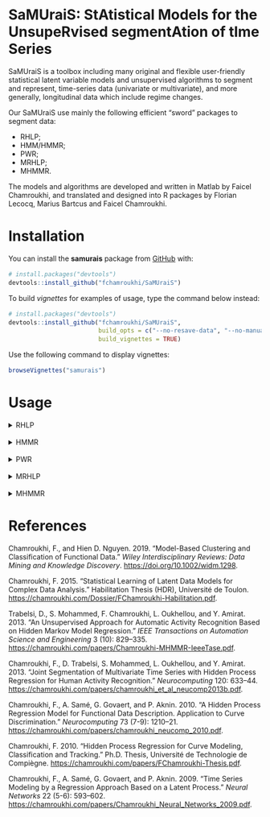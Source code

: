 
<!-- README.md is generated from README.Rmd. Please edit that file -->

<!-- badges: start -->

<!-- badges: end -->

# **SaMUraiS**: StAtistical Models for the UnsupeRvised segmentAtion of tIme Series

SaMUraiS is a toolbox including many original and flexible user-friendly
statistical latent variable models and unsupervised algorithms to
segment and represent, time-series data (univariate or multivariate),
and more generally, longitudinal data which include regime changes.

Our SaMUraiS use mainly the following efficient “sword” packages to
segment data:

  - RHLP;
  - HMM/HMMR;
  - PWR;
  - MRHLP;
  - MHMMR.

The models and algorithms are developed and written in Matlab by Faicel
Chamroukhi, and translated and designed into R packages by Florian
Lecocq, Marius Bartcus and Faicel Chamroukhi.

# Installation

You can install the **samurais** package from
[GitHub](https://github.com/fchamroukhi/SaMUraiS) with:

``` r
# install.packages("devtools")
devtools::install_github("fchamroukhi/SaMUraiS")
```

To build *vignettes* for examples of usage, type the command below
instead:

``` r
# install.packages("devtools")
devtools::install_github("fchamroukhi/SaMUraiS", 
                         build_opts = c("--no-resave-data", "--no-manual"), 
                         build_vignettes = TRUE)
```

Use the following command to display vignettes:

``` r
browseVignettes("samurais")
```

# Usage

<details>

<summary>RHLP</summary>

``` r
library(samurais)

data("univtoydataset")

K <- 5 # Number of regimes (mixture components)
p <- 3 # Dimension of beta (order of the polynomial regressors)
q <- 1 # Dimension of w (order of the logistic regression: to be set to 1 for segmentation)
variance_type <- "heteroskedastic" # "heteroskedastic" or "homoskedastic" model

n_tries <- 1
max_iter = 1500
threshold <- 1e-6
verbose <- TRUE
verbose_IRLS <- FALSE

rhlp <- emRHLP(univtoydataset$x, univtoydataset$y, K, p, q, 
               variance_type, n_tries, max_iter, threshold, 
               verbose, verbose_IRLS)
#> EM: Iteration : 1 || log-likelihood : -2119.27308534609
#> EM: Iteration : 2 || log-likelihood : -1149.01040321999
#> EM: Iteration : 3 || log-likelihood : -1118.20384281234
#> EM: Iteration : 4 || log-likelihood : -1096.88260636121
#> EM: Iteration : 5 || log-likelihood : -1067.55719357295
#> EM: Iteration : 6 || log-likelihood : -1037.26620122646
#> EM: Iteration : 7 || log-likelihood : -1022.71743069484
#> EM: Iteration : 8 || log-likelihood : -1006.11825447077
#> EM: Iteration : 9 || log-likelihood : -1001.18491883952
#> EM: Iteration : 10 || log-likelihood : -1000.91250763556
#> EM: Iteration : 11 || log-likelihood : -1000.62280600209
#> EM: Iteration : 12 || log-likelihood : -1000.3030988811
#> EM: Iteration : 13 || log-likelihood : -999.932334880131
#> EM: Iteration : 14 || log-likelihood : -999.484219706691
#> EM: Iteration : 15 || log-likelihood : -998.928118038989
#> EM: Iteration : 16 || log-likelihood : -998.234244664472
#> EM: Iteration : 17 || log-likelihood : -997.359536276056
#> EM: Iteration : 18 || log-likelihood : -996.152654857298
#> EM: Iteration : 19 || log-likelihood : -994.697863447307
#> EM: Iteration : 20 || log-likelihood : -993.186583974542
#> EM: Iteration : 21 || log-likelihood : -991.81352379631
#> EM: Iteration : 22 || log-likelihood : -990.611295217008
#> EM: Iteration : 23 || log-likelihood : -989.539226273251
#> EM: Iteration : 24 || log-likelihood : -988.55311887915
#> EM: Iteration : 25 || log-likelihood : -987.539963690533
#> EM: Iteration : 26 || log-likelihood : -986.073920116541
#> EM: Iteration : 27 || log-likelihood : -983.263549878169
#> EM: Iteration : 28 || log-likelihood : -979.340492188909
#> EM: Iteration : 29 || log-likelihood : -977.468559852711
#> EM: Iteration : 30 || log-likelihood : -976.653534236095
#> EM: Iteration : 31 || log-likelihood : -976.5893387433
#> EM: Iteration : 32 || log-likelihood : -976.589338067237

rhlp$summary()
#> ---------------------
#> Fitted RHLP model
#> ---------------------
#> 
#> RHLP model with K = 5 components:
#> 
#>  log-likelihood nu       AIC       BIC       ICL
#>       -976.5893 33 -1009.589 -1083.959 -1083.176
#> 
#> Clustering table (Number of observations in each regimes):
#> 
#>   1   2   3   4   5 
#> 100 120 200 100 150 
#> 
#> Regression coefficients:
#> 
#>       Beta(K = 1) Beta(K = 2) Beta(K = 3) Beta(K = 4) Beta(K = 5)
#> 1    6.031875e-02   -5.434903   -2.770416    120.7699    4.027542
#> X^1 -7.424718e+00  158.705091   43.879453   -474.5888   13.194261
#> X^2  2.931652e+02 -650.592347  -94.194780    597.7948  -33.760603
#> X^3 -1.823560e+03  865.329795   67.197059   -244.2386   20.402153
#> 
#> Variances:
#> 
#>  Sigma2(K = 1) Sigma2(K = 2) Sigma2(K = 3) Sigma2(K = 4) Sigma2(K = 5)
#>       1.220624      1.110243      1.079394     0.9779734      1.028332

rhlp$plot()
```

<img src="man/figures/README-unnamed-chunk-5-1.png" style="display: block; margin: auto;" /><img src="man/figures/README-unnamed-chunk-5-2.png" style="display: block; margin: auto;" /><img src="man/figures/README-unnamed-chunk-5-3.png" style="display: block; margin: auto;" />

</details>

<br />

<details>

<summary>HMMR</summary>

``` r
library(samurais)

data("univtoydataset")

K <- 5 # Number of regimes (states)
p <- 3 # Dimension of beta (order of the polynomial regressors)
variance_type <- "heteroskedastic" # "heteroskedastic" or "homoskedastic" model

n_tries <- 1
max_iter <- 1500
threshold <- 1e-6
verbose <- TRUE

hmmr <- emHMMR(univtoydataset$x, univtoydataset$y, K, p, variance_type, 
               n_tries, max_iter, threshold, verbose)
#> EM: Iteration : 1 || log-likelihood : -1556.39696825601
#> EM: Iteration : 2 || log-likelihood : -1022.47935723687
#> EM: Iteration : 3 || log-likelihood : -1019.51830707432
#> EM: Iteration : 4 || log-likelihood : -1019.51780361388

hmmr$summary()
#> ---------------------
#> Fitted HMMR model
#> ---------------------
#> 
#> HMMR model with K = 5 components:
#> 
#>  log-likelihood nu       AIC       BIC
#>       -1019.518 49 -1068.518 -1178.946
#> 
#> Clustering table (Number of observations in each regimes):
#> 
#>   1   2   3   4   5 
#> 100 120 200 100 150 
#> 
#> Regression coefficients:
#> 
#>       Beta(K = 1) Beta(K = 2) Beta(K = 3) Beta(K = 4) Beta(K = 5)
#> 1    6.031872e-02   -5.326689    -2.65064    120.8612    3.858683
#> X^1 -7.424715e+00  157.189455    43.13601   -474.9870   13.757279
#> X^2  2.931651e+02 -643.706204   -92.68115    598.3726  -34.384734
#> X^3 -1.823559e+03  855.171715    66.18499   -244.5175   20.632196
#> 
#> Variances:
#> 
#>  Sigma2(K = 1) Sigma2(K = 2) Sigma2(K = 3) Sigma2(K = 4) Sigma2(K = 5)
#>       1.220624      1.111487      1.080043     0.9779724      1.028399

hmmr$plot()
```

<img src="man/figures/README-unnamed-chunk-6-1.png" style="display: block; margin: auto;" /><img src="man/figures/README-unnamed-chunk-6-2.png" style="display: block; margin: auto;" /><img src="man/figures/README-unnamed-chunk-6-3.png" style="display: block; margin: auto;" /><img src="man/figures/README-unnamed-chunk-6-4.png" style="display: block; margin: auto;" /><img src="man/figures/README-unnamed-chunk-6-5.png" style="display: block; margin: auto;" />

</details>

<br />

<details>

<summary>PWR</summary>

``` r
library(samurais)

data("univtoydataset")

K <- 5 # Number of segments
p <- 3 # Polynomial degree

pwr <- fitPWRFisher(univtoydataset$x, univtoydataset$y, K, p)

pwr$plot()
```

<img src="man/figures/README-unnamed-chunk-7-1.png" style="display: block; margin: auto;" /><img src="man/figures/README-unnamed-chunk-7-2.png" style="display: block; margin: auto;" />

</details>

<br />

<details>

<summary>MRHLP</summary>

``` r
library(samurais)

data("multivtoydataset")

K <- 5 # Number of regimes (mixture components)
p <- 3 # Dimension of beta (order of the polynomial regressors)
q <- 1 # Dimension of w (order of the logistic regression: to be set to 1 for segmentation)
variance_type <- "heteroskedastic" # "heteroskedastic" or "homoskedastic" model

n_tries <- 1
max_iter <- 1500
threshold <- 1e-6
verbose <- TRUE
verbose_IRLS <- FALSE

mrhlp <- emMRHLP(multivtoydataset$x, multivtoydataset[,c("y1", "y2", "y3")], 
                 K, p, q, variance_type, n_tries, max_iter, threshold, verbose,
                 verbose_IRLS)
#> EM: Iteration : 1 || log-likelihood : -4975.54177550763
#> EM: Iteration : 2 || log-likelihood : -3108.34368262058
#> EM: Iteration : 3 || log-likelihood : -3083.17524290617
#> EM: Iteration : 4 || log-likelihood : -3052.50226046505
#> EM: Iteration : 5 || log-likelihood : -3020.60866761548
#> EM: Iteration : 6 || log-likelihood : -2967.37662637476
#> EM: Iteration : 7 || log-likelihood : -2948.61300516787
#> EM: Iteration : 8 || log-likelihood : -2945.45995948196
#> EM: Iteration : 9 || log-likelihood : -2937.99296980136
#> EM: Iteration : 10 || log-likelihood : -2924.28973590932
#> EM: Iteration : 11 || log-likelihood : -2901.25080505023
#> EM: Iteration : 12 || log-likelihood : -2859.88249265728
#> EM: Iteration : 13 || log-likelihood : -2858.05147227319
#> EM: Iteration : 14 || log-likelihood : -2856.38015373797
#> EM: Iteration : 15 || log-likelihood : -2854.68196733762
#> EM: Iteration : 16 || log-likelihood : -2852.69581368828
#> EM: Iteration : 17 || log-likelihood : -2849.93140687413
#> EM: Iteration : 18 || log-likelihood : -2846.34467342533
#> EM: Iteration : 19 || log-likelihood : -2843.82658697638
#> EM: Iteration : 20 || log-likelihood : -2842.75921489778
#> EM: Iteration : 21 || log-likelihood : -2842.2361309076
#> EM: Iteration : 22 || log-likelihood : -2841.91343876731
#> EM: Iteration : 23 || log-likelihood : -2841.66202744546
#> EM: Iteration : 24 || log-likelihood : -2841.41784741157
#> EM: Iteration : 25 || log-likelihood : -2841.14668922972
#> EM: Iteration : 26 || log-likelihood : -2840.82033081985
#> EM: Iteration : 27 || log-likelihood : -2840.39141033072
#> EM: Iteration : 28 || log-likelihood : -2839.74532802897
#> EM: Iteration : 29 || log-likelihood : -2838.62532237046
#> EM: Iteration : 30 || log-likelihood : -2836.64319641069
#> EM: Iteration : 31 || log-likelihood : -2833.87378876047
#> EM: Iteration : 32 || log-likelihood : -2831.75584262499
#> EM: Iteration : 33 || log-likelihood : -2831.16293539695
#> EM: Iteration : 34 || log-likelihood : -2831.0646784204
#> EM: Iteration : 35 || log-likelihood : -2831.06467491195

mrhlp$summary()
#> ----------------------
#> Fitted MRHLP model
#> ----------------------
#> 
#> MRHLP model with K = 5 regimes
#> 
#>  log-likelihood nu       AIC       BIC       ICL
#>       -2831.065 98 -2929.065 -3149.921 -3149.146
#> 
#> Clustering table:
#>   1   2   3   4   5 
#> 100 120 200 100 150 
#> 
#> 
#> ------------------
#> Regime 1 (K = 1):
#> 
#> Regression coefficients:
#> 
#>       Beta(d = 1)   Beta(d = 2) Beta(d = 3)
#> 1       0.4466558     0.8104534    -2.36719
#> X^1   -25.5100013   -20.5995360    32.75195
#> X^2   413.8717640   498.0085618  -541.38904
#> X^3 -1811.4612012 -2477.5546420  2523.64723
#> 
#> Covariance matrix:
#>                                   
#>  1.17712613  0.1114059  0.07303969
#>  0.11140591  0.8394152 -0.02442220
#>  0.07303969 -0.0244222  0.85240361
#> ------------------
#> Regime 2 (K = 2):
#> 
#> Regression coefficients:
#> 
#>     Beta(d = 1) Beta(d = 2) Beta(d = 3)
#> 1      21.30187   -4.108239    1.838238
#> X^1  -199.86512  112.953325  112.257782
#> X^2   905.60445 -449.623857 -493.914613
#> X^3 -1316.42937  581.197948  694.872075
#> 
#> Covariance matrix:
#>                                     
#>   1.0409982 -0.180821350 0.137568024
#>  -0.1808214  1.042169409 0.009699162
#>   0.1375680  0.009699162 0.754147599
#> ------------------
#> Regime 3 (K = 3):
#> 
#> Regression coefficients:
#> 
#>     Beta(d = 1) Beta(d = 2) Beta(d = 3)
#> 1     4.4721830    9.349642    6.349724
#> X^1   0.7467282  -33.315977   17.837763
#> X^2 -11.9302818   96.730621  -51.086769
#> X^3  16.1571109  -85.951201   42.760070
#> 
#> Covariance matrix:
#>                                     
#>   1.02026230 -0.04094457 -0.02544812
#>  -0.04094457  1.15656511  0.02852275
#>  -0.02544812  0.02852275  0.99750511
#> ------------------
#> Regime 4 (K = 4):
#> 
#> Regression coefficients:
#> 
#>     Beta(d = 1) Beta(d = 2) Beta(d = 3)
#> 1      1267.288   -840.5119   -10.37768
#> X^1   -5458.816   3613.7273    19.40201
#> X^2    7813.122  -5184.1100    14.37103
#> X^3   -3718.619   2475.7168   -29.55020
#> 
#> Covariance matrix:
#>                                       
#>   0.822157811  0.006792726 -0.03667011
#>   0.006792726  1.093351047 -0.07477892
#>  -0.036670114 -0.074778924  0.85425249
#> ------------------
#> Regime 5 (K = 5):
#> 
#> Regression coefficients:
#> 
#>     Beta(d = 1) Beta(d = 2) Beta(d = 3)
#> 1      194.7894    12.88268    483.8383
#> X^1   -658.4685   -45.73544  -1634.9482
#> X^2    753.1086    61.92925   1858.1529
#> X^3   -286.1078   -27.37495   -702.9064
#> 
#> Covariance matrix:
#>                                 
#>  1.1282728 0.25684915 0.02034990
#>  0.2568491 1.21055927 0.04414336
#>  0.0203499 0.04414336 0.77644297

mrhlp$plot()
```

<img src="man/figures/README-unnamed-chunk-8-1.png" style="display: block; margin: auto;" /><img src="man/figures/README-unnamed-chunk-8-2.png" style="display: block; margin: auto;" /><img src="man/figures/README-unnamed-chunk-8-3.png" style="display: block; margin: auto;" />

</details>

<br />

<details>

<summary>MHMMR</summary>

``` r
library(samurais)

data("multivtoydataset")

K <- 5 # Number of regimes (states)
p <- 3 # Dimension of beta (order of the polynomial regressors)
variance_type <- "heteroskedastic" # "heteroskedastic" or "homoskedastic" model

n_tries <- 1
max_iter <- 1500
threshold <- 1e-6
verbose <- TRUE

mhmmr <- emMHMMR(multivtoydataset$x, multivtoydataset[, c("y1", "y2", "y3")],
                 K, p, variance_type, n_tries, max_iter, threshold, verbose)
#> EM: Iteration : 1 || log-likelihood : -4425.29307889945
#> EM: Iteration : 2 || log-likelihood : -2876.80418310609
#> EM: Iteration : 3 || log-likelihood : -2876.69073409991
#> EM: Iteration : 4 || log-likelihood : -2876.69055273039

mhmmr$summary()
#> ----------------------
#> Fitted MHMMR model
#> ----------------------
#> 
#> MHMMR model with K = 5 regimes
#> 
#>  log-likelihood  nu       AIC       BIC
#>       -2876.691 114 -2990.691 -3247.605
#> 
#> Clustering table:
#>   1   2   3   4   5 
#> 100 120 200 100 150 
#> 
#> 
#> ------------------
#> Regime 1 (K = 1):
#> 
#> Regression coefficients:
#> 
#>     Beta(d = 1) Beta(d = 2) Beta(d = 3)
#> 1     0.1595884   0.4201364  -1.9684451
#> X^1  -1.7145325  11.7544140  -0.3006142
#> X^2  10.6877091 -50.1877444  18.6445441
#> X^3   2.3981783 -11.3098522   4.1479356
#> 
#> Covariance matrix:
#>                                    
#>  1.19029438  0.12929675  0.05476253
#>  0.12929675  0.86375075 -0.04927306
#>  0.05476253 -0.04927306  0.87780108
#> ------------------
#> Regime 2 (K = 2):
#> 
#> Regression coefficients:
#> 
#>     Beta(d = 1) Beta(d = 2) Beta(d = 3)
#> 1       5.15889     3.33862   10.451892
#> X^1    15.56177    13.57089   -2.723323
#> X^2   -23.21384   -21.11255    1.987222
#> X^3   -19.14783   -17.33469    2.005997
#> 
#> Covariance matrix:
#>                                   
#>   1.0610207 -0.18930477 0.12778054
#>  -0.1893048  1.04687322 0.01497034
#>   0.1277805  0.01497034 0.76036609
#> ------------------
#> Regime 3 (K = 3):
#> 
#> Regression coefficients:
#> 
#>     Beta(d = 1) Beta(d = 2) Beta(d = 3)
#> 1      4.795937    9.292094    6.795783
#> X^1   -1.263151  -32.958041   15.068148
#> X^2   -7.837624   96.000594  -45.446277
#> X^3   13.420270  -85.462348   38.987695
#> 
#> Covariance matrix:
#>                                     
#>   1.02087804 -0.04142857 -0.02435233
#>  -0.04142857  1.15623166  0.02795799
#>  -0.02435233  0.02795799  0.99869029
#> ------------------
#> Regime 4 (K = 4):
#> 
#> Regression coefficients:
#> 
#>     Beta(d = 1) Beta(d = 2) Beta(d = 3)
#> 1     -7.021181    4.833214  -11.605950
#> X^1   11.317211  -15.023656   24.674451
#> X^2    3.910821   -3.672965    6.844172
#> X^3  -10.872747   16.089951  -25.976569
#> 
#> Covariance matrix:
#>                                     
#>   0.87900680 -0.03091285 -0.03661533
#>  -0.03091285  1.11837399 -0.07481527
#>  -0.03661533 -0.07481527  0.85426254
#> ------------------
#> Regime 5 (K = 5):
#> 
#> Regression coefficients:
#> 
#>     Beta(d = 1) Beta(d = 2) Beta(d = 3)
#> 1    -0.8791755   -2.313216 -0.09479267
#> X^1   5.9187901    5.861810  8.23344181
#> X^2   3.5548127    3.717845  4.33488866
#> X^3  -5.1244038   -5.553392 -7.97025598
#> 
#> Covariance matrix:
#>                                  
#>  1.13188125 0.25712861 0.02924967
#>  0.25712861 1.21059097 0.04483453
#>  0.02924967 0.04483453 0.79846413

mhmmr$plot()
```

<img src="man/figures/README-unnamed-chunk-9-1.png" style="display: block; margin: auto;" /><img src="man/figures/README-unnamed-chunk-9-2.png" style="display: block; margin: auto;" /><img src="man/figures/README-unnamed-chunk-9-3.png" style="display: block; margin: auto;" /><img src="man/figures/README-unnamed-chunk-9-4.png" style="display: block; margin: auto;" /><img src="man/figures/README-unnamed-chunk-9-5.png" style="display: block; margin: auto;" />

</details>

# References

<div id="refs" class="references">

<div id="ref-item1">

Chamroukhi, F., and Hien D. Nguyen. 2019. “Model-Based Clustering and
Classification of Functional Data.” *Wiley Interdisciplinary Reviews:
Data Mining and Knowledge Discovery*.
<https://doi.org/10.1002/widm.1298>.

</div>

<div id="ref-item2">

Chamroukhi, F. 2015. “Statistical Learning of Latent Data Models for
Complex Data Analysis.” Habilitation Thesis (HDR), Université de Toulon.
<https://chamroukhi.com/Dossier/FChamroukhi-Habilitation.pdf>.

</div>

<div id="ref-item4">

Trabelsi, D., S. Mohammed, F. Chamroukhi, L. Oukhellou, and Y. Amirat.
2013. “An Unsupervised Approach for Automatic Activity Recognition Based
on Hidden Markov Model Regression.” *IEEE Transactions on Automation
Science and Engineering* 3 (10): 829–335.
<https://chamroukhi.com/papers/Chamroukhi-MHMMR-IeeeTase.pdf>.

</div>

<div id="ref-item3">

Chamroukhi, F., D. Trabelsi, S. Mohammed, L. Oukhellou, and Y. Amirat.
2013. “Joint Segmentation of Multivariate Time Series with Hidden
Process Regression for Human Activity Recognition.” *Neurocomputing*
120: 633–44.
<https://chamroukhi.com/papers/chamroukhi_et_al_neucomp2013b.pdf>.

</div>

<div id="ref-item6">

Chamroukhi, F., A. Samé, G. Govaert, and P. Aknin. 2010. “A Hidden
Process Regression Model for Functional Data Description. Application to
Curve Discrimination.” *Neurocomputing* 73 (7-9): 1210–21.
<https://chamroukhi.com/papers/chamroukhi_neucomp_2010.pdf>.

</div>

<div id="ref-item5">

Chamroukhi, F. 2010. “Hidden Process Regression for Curve Modeling,
Classification and Tracking.” Ph.D. Thesis, Université de Technologie de
Compiègne. <https://chamroukhi.com/papers/FChamroukhi-Thesis.pdf>.

</div>

<div id="ref-item7">

Chamroukhi, F., A. Samé, G. Govaert, and P. Aknin. 2009. “Time Series
Modeling by a Regression Approach Based on a Latent Process.” *Neural
Networks* 22 (5-6): 593–602.
<https://chamroukhi.com/papers/Chamroukhi_Neural_Networks_2009.pdf>.

</div>

</div>
